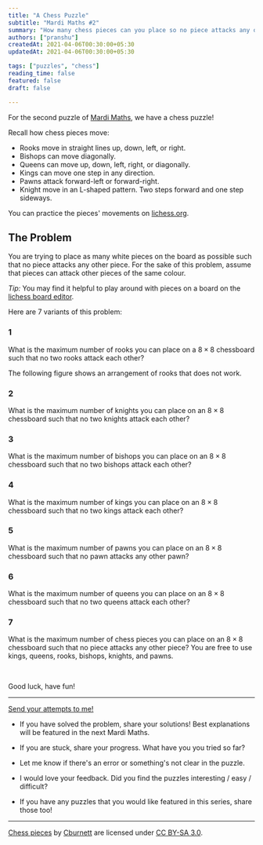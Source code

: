 ```yaml
---
title: "A Chess Puzzle"
subtitle: "Mardi Maths #2"
summary: "How many chess pieces can you place so no piece attacks any other piece?"
authors: ["pranshu"]
createdAt: 2021-04-06T00:30:00+05:30
updatedAt: 2021-04-06T00:30:00+05:30

tags: ["puzzles", "chess"]
reading_time: false
featured: false
draft: false

---
```



For the second puzzle of [Mardi Maths](/puzzles), we have a chess puzzle!

Recall how chess pieces move:
- Rooks move in straight lines up, down, left, or right. 
- Bishops can move diagonally. 
- Queens can move up, down, left, right, or diagonally. 
- Kings can move one step in any direction. 
- Pawns attack forward-left or forward-right.
- Knight move in an L-shaped pattern. Two steps forward and one step sideways.

You can practice the pieces' movements on [lichess.org](https://lichess.org/learn).

## The Problem
You are trying to place as many white pieces on the board as possible such that no piece attacks any other piece. 
For the sake of this problem, assume that pieces can attack other pieces of the same colour. 

_Tip:_ You may find it helpful to play around with pieces on a board on the [lichess board editor](https://lichess.org/editor/8/8/8/8/8/8/8/8_w_-_-_0_1).

Here are 7 variants of this problem:

### 1
What is the maximum number of rooks you can place on a $8\times 8$ chessboard such that no two rooks attack each other?

The following figure shows an arrangement of rooks that does not work. 

### 2
What is the maximum number of knights you can place on an $8 \times 8$ chessboard such that no two knights attack each other? 


### 3
What is the maximum number of bishops you can place on an $8\times 8$ chessboard such that no two bishops attack each other?

### 4
What is the maximum number of kings you can place on an $8\times 8$ chessboard such that no two kings attack each other?

### 5
What is the maximum number of pawns you can place on an $8 \times 8$ chessboard such that no pawn attacks any other pawn? 

### 6
What is the maximum number of queens you can place on an $8 \times 8$ chessboard such that no two queens attack each other? 



### 7
What is the maximum number of chess pieces you can place on an $8\times 8$ chessboard such that no piece attacks any other piece? You are free to use kings, queens, rooks, bishops, knights, and pawns. 

&nbsp;  



Good luck, have fun! 


---

[Send your attempts to me!](/contact) 

- If you have solved the problem, share your solutions! Best explanations will be featured in the next Mardi Maths. 

- If you are stuck, share your progress. What have you you tried so far? 

- Let me know if there's an error or something's not clear in the puzzle. 

- I would love your feedback. Did you find the puzzles interesting / easy / difficult?

- If you have any puzzles that you would like featured in this series, share those too!


---

[Chess pieces](https://commons.wikimedia.org/wiki/Category:SVG_chess_pieces) by [Cburnett](https://en.wikipedia.org/wiki/User:Cburnett) are licensed under [CC BY-SA 3.0](https://creativecommons.org/licenses/by-sa/3.0/deed.en). 
